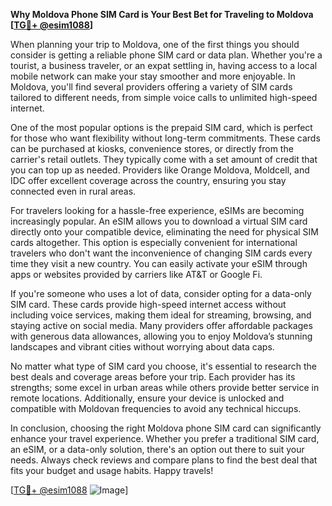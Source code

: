 **Why Moldova Phone SIM Card is Your Best Bet for Traveling to Moldova [[TG💪+ @esim1088](https://t.me/s/esim1088)]**

When planning your trip to Moldova, one of the first things you should consider is getting a reliable phone SIM card or data plan. Whether you're a tourist, a business traveler, or an expat settling in, having access to a local mobile network can make your stay smoother and more enjoyable. In Moldova, you'll find several providers offering a variety of SIM cards tailored to different needs, from simple voice calls to unlimited high-speed internet.

One of the most popular options is the prepaid SIM card, which is perfect for those who want flexibility without long-term commitments. These cards can be purchased at kiosks, convenience stores, or directly from the carrier's retail outlets. They typically come with a set amount of credit that you can top up as needed. Providers like Orange Moldova, Moldcell, and IDC offer excellent coverage across the country, ensuring you stay connected even in rural areas.

For travelers looking for a hassle-free experience, eSIMs are becoming increasingly popular. An eSIM allows you to download a virtual SIM card directly onto your compatible device, eliminating the need for physical SIM cards altogether. This option is especially convenient for international travelers who don't want the inconvenience of changing SIM cards every time they visit a new country. You can easily activate your eSIM through apps or websites provided by carriers like AT&T or Google Fi.

If you're someone who uses a lot of data, consider opting for a data-only SIM card. These cards provide high-speed internet access without including voice services, making them ideal for streaming, browsing, and staying active on social media. Many providers offer affordable packages with generous data allowances, allowing you to enjoy Moldova’s stunning landscapes and vibrant cities without worrying about data caps.

No matter what type of SIM card you choose, it's essential to research the best deals and coverage areas before your trip. Each provider has its strengths; some excel in urban areas while others provide better service in remote locations. Additionally, ensure your device is unlocked and compatible with Moldovan frequencies to avoid any technical hiccups.

In conclusion, choosing the right Moldova phone SIM card can significantly enhance your travel experience. Whether you prefer a traditional SIM card, an eSIM, or a data-only solution, there's an option out there to suit your needs. Always check reviews and compare plans to find the best deal that fits your budget and usage habits. Happy travels! 

[[TG💪+ @esim1088](https://t.me/s/esim1088) ![Image](https://i.postimg.cc/Y0z9fWf4/image.png)]